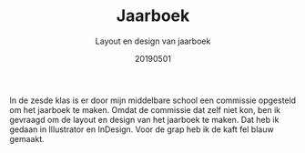 ﻿---
{
  "title": "Jaarboek",
  "subtitle": "Layout en design van jaarboek",
  "image": "https://leading-whisper-59df6e3f28.media.strapiapp.com/jaarboek_f7b749a032.png",
  "tags": [
    "solo"
  ],
  "links": [],
  "date": "20190501"
}
---

In de zesde klas is er door mijn middelbare school een commissie opgesteld om het jaarboek te maken.
Omdat de commissie dat zelf niet kon, ben ik gevraagd om de layout en design van het jaarboek te maken.
Dat heb ik gedaan in Illustrator en InDesign.
Voor de grap heb ik de kaft fel blauw gemaakt.
